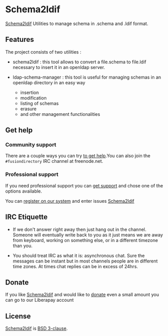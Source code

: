 # Schema2ldif

[Schema2ldif][Schema2ldif] Utilities to manage schema in .schema and .ldif format.


## Features

The project consists of two utilities :

* schema2ldif : this tool allows to convert a file.schema to file.ldif necessary to insert it in an openldap server.

* ldap-schema-manager : this tool is useful for managing schemas in an openldap directory in an easy way

  * insertion
  * modification
  * listing of schemas
  * erasure
  * and other management functionalities

## Get help

### Community support

There are a couple ways you can try [to get help][get help].You can also join the `#fusiondirectory` IRC channel at freenode.net.

### Professional support

If you need professional support you can [get support][get support] and chose one of the options available. 

You can [register on our system][register] and enter issues [Schema2ldif][issues]

## IRC Etiquette

* If we don't answer right away then just hang out in the channel.  Someone will
  eventually write back to you as it just means we are away from keyboard,
  working on something else, or in a different timezone than you.

* You should treat IRC as what it is: asynchronous chat.  Sure the messages can
  be instant but in most channels people are in different time zones.  At times
  chat replies can be in excess of 24hrs.
  
## Donate

If you like [Schema2ldif][Schema2ldif] and would like to [donate][donate-liberapay] even a small amount you can go to our Liberapay account
  
## License

[Schema2ldif][Schema2ldif] is  [BSD 3-clause](LICENSE).

[Schema2ldif]: https://www.fusiondirectory.org/schema2ldif

[get help]: https://www.fusiondirectory.org/en/communaute/

[get support]: https://www.fusiondirectory.org/en/support/

[register]: https://register.fusiondirectory.org

[issues]: https://gitlab.fusiondirectory.org/fusiondirectory/schema2ldif/-/issues

[issues-github]: https://github.com/fusiondirectory/schema2ldif/issues

[donate-liberapay]: https://liberapay.com/fusiondirectory/donate

